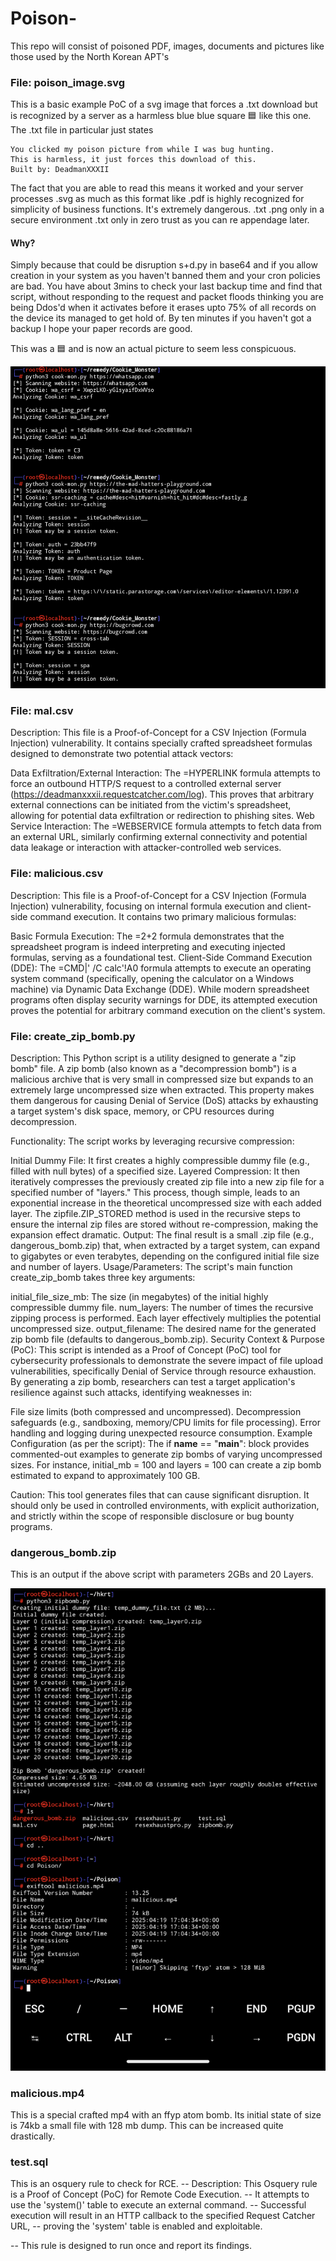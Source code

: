 # Poison-
This repo will consist of poisoned PDF, images, documents and pictures like those used by the North Korean APT's

### File: poison_image.svg
This is a basic example PoC of a svg image that forces a .txt download but is recognized by a server as a harmless blue blue square 🟦 like this one.
The .txt file in particular just states

```
You clicked my poison picture from while I was bug hunting.
This is harmless, it just forces this download of this.
Built by: DeadmanXXXII
```


The fact that you are able to read this means it worked and your server processes .svg as much as this format like .pdf is highly recognized for simplicity of business functions.
It's extremely dangerous.
.txt .png only in a secure environment 
.txt only in zero trust as you can re appendage later.

#### Why?

Simply because that could be disruption s+d.py in base64 and if you allow creation in your system as you haven't banned them and your cron policies are bad. You have about 3mins to check your last backup time and find that script, without responding to the request and packet floods thinking you are being Ddos'd when it activates before it erases upto 75% of all records on the device its managed to get hold of. By ten minutes if you haven't got a backup I hope your paper records are good.

This was a 🟦 and is now an actual picture to seem less conspicuous.


![Usage](https://raw.githubusercontent.com/DeadmanXXXII/Poison/main/Nethinter-use-evidence.png)


### File: mal.csv

Description: This file is a Proof-of-Concept for a CSV Injection (Formula Injection) vulnerability. It contains specially crafted spreadsheet formulas designed to demonstrate two potential attack vectors:

Data Exfiltration/External Interaction: The =HYPERLINK formula attempts to force an outbound HTTP/S request to a controlled external server (https://deadmanxxxii.requestcatcher.com/log). This proves that arbitrary external connections can be initiated from the victim's spreadsheet, allowing for potential data exfiltration or redirection to phishing sites.
Web Service Interaction: The =WEBSERVICE formula attempts to fetch data from an external URL, similarly confirming external connectivity and potential data leakage or interaction with attacker-controlled web services.

### File: malicious.csv

Description: This file is a Proof-of-Concept for a CSV Injection (Formula Injection) vulnerability, focusing on internal formula execution and client-side command execution. It contains two primary malicious formulas:

Basic Formula Execution: The =2+2 formula demonstrates that the spreadsheet program is indeed interpreting and executing injected formulas, serving as a foundational test.
Client-Side Command Execution (DDE): The =CMD|' /C calc'!A0 formula attempts to execute an operating system command (specifically, opening the calculator on a Windows machine) via Dynamic Data Exchange (DDE). While modern spreadsheet programs often display security warnings for DDE, its attempted execution proves the potential for arbitrary command execution on the client's system.


### File: create_zip_bomb.py

Description: This Python script is a utility designed to generate a "zip bomb" file. A zip bomb (also known as a "decompression bomb") is a malicious archive that is very small in compressed size but expands to an extremely large uncompressed size when extracted. This property makes them dangerous for causing Denial of Service (DoS) attacks by exhausting a target system's disk space, memory, or CPU resources during decompression.

Functionality:
The script works by leveraging recursive compression:

Initial Dummy File: It first creates a highly compressible dummy file (e.g., filled with null bytes) of a specified size.
Layered Compression: It then iteratively compresses the previously created zip file into a new zip file for a specified number of "layers." This process, though simple, leads to an exponential increase in the theoretical uncompressed size with each added layer. The zipfile.ZIP_STORED method is used in the recursive steps to ensure the internal zip files are stored without re-compression, making the expansion effect dramatic.
Output: The final result is a small .zip file (e.g., dangerous_bomb.zip) that, when extracted by a target system, can expand to gigabytes or even terabytes, depending on the configured initial file size and number of layers.
Usage/Parameters:
The script's main function create_zip_bomb takes three key arguments:

initial_file_size_mb: The size (in megabytes) of the initial highly compressible dummy file.
num_layers: The number of times the recursive zipping process is performed. Each layer effectively multiplies the potential uncompressed size.
output_filename: The desired name for the generated zip bomb file (defaults to dangerous_bomb.zip).
Security Context & Purpose (PoC):
This script is intended as a Proof of Concept (PoC) tool for cybersecurity professionals to demonstrate the severe impact of file upload vulnerabilities, specifically Denial of Service through resource exhaustion. By generating a zip bomb, researchers can test a target application's resilience against such attacks, identifying weaknesses in:

File size limits (both compressed and uncompressed).
Decompression safeguards (e.g., sandboxing, memory/CPU limits for file processing).
Error handling and logging during unexpected resource consumption.
Example Configuration (as per the script):
The if __name__ == "__main__": block provides commented-out examples to generate zip bombs of varying uncompressed sizes. For instance, initial_mb = 100 and layers = 100 can create a zip bomb estimated to expand to approximately 100 GB.

Caution: This tool generates files that can cause significant disruption. It should only be used in controlled environments, with explicit authorization, and strictly within the scope of responsible disclosure or bug bounty programs.

### dangerous_bomb.zip

This is an output if the above script with parameters 2GBs and 20 Layers.

![Usage](https://raw.githubusercontent.com/DeadmanXXXII/Poison/main/Screenshot_20250624-223040.png)



### malicious.mp4

This is a special crafted mp4 with an ffyp atom bomb. Its initial state of size is 74kb a small file with 128 mb dump. This can be increased quite drastically.


### test.sql


This is an osquery rule to check for RCE.
-- Description: This Osquery rule is a Proof of Concept (PoC) for Remote Code Execution.
-- It attempts to use the 'system()' table to execute an external command.
-- Successful execution will result in an HTTP callback to the specified Request Catcher URL,
-- proving the 'system' table is enabled and exploitable.

-- This rule is designed to run once and report its findings.

